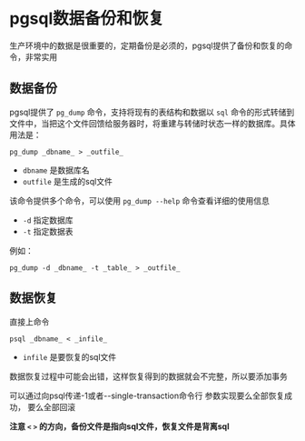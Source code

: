 pgsql数据备份和恢复
================

生产环境中的数据是很重要的，定期备份是必须的，pgsql提供了备份和恢复的命令，非常实用

数据备份
------
pgsql提供了 `pg_dump` 命令，支持将现有的表结构和数据以 `sql` 命令的形式转储到文件中，当把这个文件回馈给服务器时，将重建与转储时状态一样的数据库。具体用法是：

    pg_dump _dbname_ > _outfile_
    
- `dbname` 是数据库名
 - `outfile` 是生成的sql文件

该命令提供多个命令，可以使用 `pg_dump --help` 命令查看详细的使用信息

- `-d` 指定数据库
- `-t` 指定数据表

例如：

    pg_dump -d _dbname_ -t _table_ > _outfile_

数据恢复
-------
直接上命令

    psql _dbname_ < _infile_

- `infile` 是要恢复的sql文件

数据恢复过程中可能会出错，这样恢复得到的数据就会不完整，所以要添加事务

可以通过向psql传递-1或者--single-transaction命令行 参数实现要么全部恢复成功， 要么全部回滚

**注意 `<` `>` 的方向，备份文件是指向sql文件，恢复文件是背离sql**
